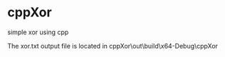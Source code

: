# cppXor
simple xor using cpp

The xor.txt output file is located in cppXor\out\build\x64-Debug\cppXor
